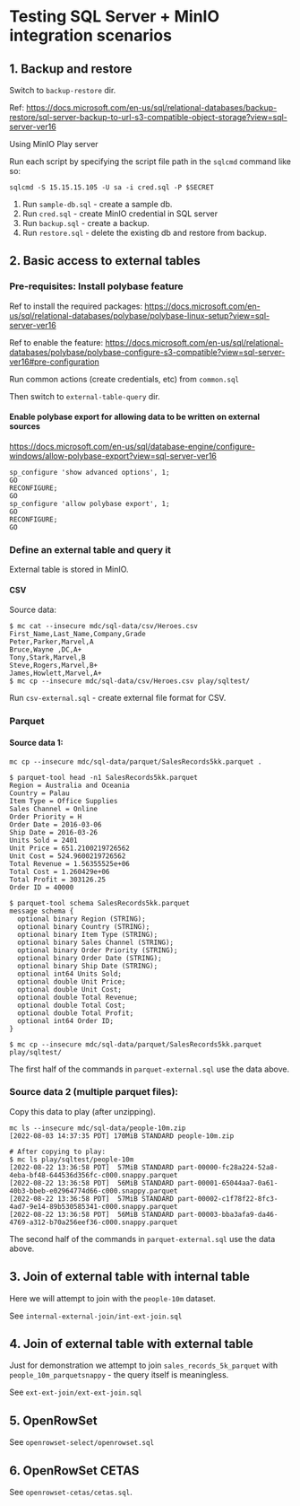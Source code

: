 # Testing SQL Server + MinIO integration scenarios

## 1. Backup and restore

Switch to `backup-restore` dir.

Ref: https://docs.microsoft.com/en-us/sql/relational-databases/backup-restore/sql-server-backup-to-url-s3-compatible-object-storage?view=sql-server-ver16

Using MinIO Play server

Run each script by specifying the script file path in the `sqlcmd` command like so:

``` shell
sqlcmd -S 15.15.15.105 -U sa -i cred.sql -P $SECRET
```

1. Run `sample-db.sql` - create a sample db.
2. Run `cred.sql` - create MinIO credential in SQL server
3. Run `backup.sql` - create a backup.
4. Run `restore.sql` - delete the existing db and restore from backup.

## 2. Basic access to external tables

### Pre-requisites: Install polybase feature

Ref to install the required packages:
https://docs.microsoft.com/en-us/sql/relational-databases/polybase/polybase-linux-setup?view=sql-server-ver16

Ref to enable the feature: https://docs.microsoft.com/en-us/sql/relational-databases/polybase/polybase-configure-s3-compatible?view=sql-server-ver16#pre-configuration

Run common actions (create credentials, etc) from `common.sql`

Then switch to `external-table-query` dir.

#### Enable polybase export for allowing data to be written on external sources

https://docs.microsoft.com/en-us/sql/database-engine/configure-windows/allow-polybase-export?view=sql-server-ver16

``` shell
sp_configure 'show advanced options', 1;
GO
RECONFIGURE;
GO
sp_configure 'allow polybase export', 1;
GO
RECONFIGURE;
GO
```
### Define an external table and query it

External table is stored in MinIO.

#### CSV

Source data:

``` shell
$ mc cat --insecure mdc/sql-data/csv/Heroes.csv
First_Name,Last_Name,Company,Grade
Peter,Parker,Marvel,A
Bruce,Wayne ,DC,A+
Tony,Stark,Marvel,B
Steve,Rogers,Marvel,B+
James,Howlett,Marvel,A+
$ mc cp --insecure mdc/sql-data/csv/Heroes.csv play/sqltest/
```

Run `csv-external.sql` - create external file format for CSV. 

### Parquet

#### Source data 1:

``` shell
mc cp --insecure mdc/sql-data/parquet/SalesRecords5kk.parquet .

$ parquet-tool head -n1 SalesRecords5kk.parquet 
Region = Australia and Oceania
Country = Palau
Item Type = Office Supplies
Sales Channel = Online
Order Priority = H
Order Date = 2016-03-06
Ship Date = 2016-03-26
Units Sold = 2401
Unit Price = 651.2100219726562
Unit Cost = 524.9600219726562
Total Revenue = 1.56355525e+06
Total Cost = 1.260429e+06
Total Profit = 303126.25
Order ID = 40000

$ parquet-tool schema SalesRecords5kk.parquet 
message schema {
  optional binary Region (STRING);
  optional binary Country (STRING);
  optional binary Item Type (STRING);
  optional binary Sales Channel (STRING);
  optional binary Order Priority (STRING);
  optional binary Order Date (STRING);
  optional binary Ship Date (STRING);
  optional int64 Units Sold;
  optional double Unit Price;
  optional double Unit Cost;
  optional double Total Revenue;
  optional double Total Cost;
  optional double Total Profit;
  optional int64 Order ID;
}

$ mc cp --insecure mdc/sql-data/parquet/SalesRecords5kk.parquet play/sqltest/

```

The first half of the commands in `parquet-external.sql` use the data above.

### Source data 2 (multiple parquet files):

Copy this data to play (after unzipping).

``` shell
mc ls --insecure mdc/sql-data/people-10m.zip
[2022-08-03 14:37:35 PDT] 170MiB STANDARD people-10m.zip

# After copying to play:
$ mc ls play/sqltest/people-10m
[2022-08-22 13:36:58 PDT]  57MiB STANDARD part-00000-fc28a224-52a8-4eba-bf48-644536d356fc-c000.snappy.parquet
[2022-08-22 13:36:58 PDT]  56MiB STANDARD part-00001-65044aa7-0a61-40b3-bbeb-e02964774d66-c000.snappy.parquet
[2022-08-22 13:36:58 PDT]  57MiB STANDARD part-00002-c1f78f22-8fc3-4ad7-9e14-89b530585341-c000.snappy.parquet
[2022-08-22 13:36:58 PDT]  56MiB STANDARD part-00003-bba3afa9-da46-4769-a312-b70a256eef36-c000.snappy.parquet

```

The second half of the commands in `parquet-external.sql` use the data above.

## 3. Join of external table with internal table

Here we will attempt to join with the `people-10m` dataset.

See `internal-external-join/int-ext-join.sql`

## 4. Join of external table with external table

Just for demonstration we attempt to join `sales_records_5k_parquet` with `people_10m_parquetsnappy` - the query itself is meaningless.

See `ext-ext-join/ext-ext-join.sql`

## 5. OpenRowSet

See `openrowset-select/openrowset.sql`

## 6. OpenRowSet CETAS

See `openrowset-cetas/cetas.sql`.
